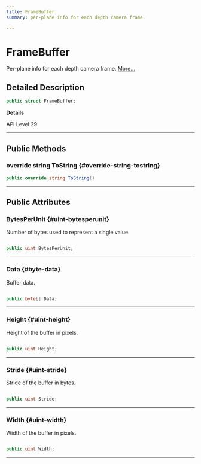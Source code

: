 ```yaml
---
title: FrameBuffer
summary: per-plane info for each depth camera frame. 

---
```


# FrameBuffer




Per-plane info for each depth camera frame.   [More...](#detailed-description)  




## Detailed Description

```csharp
public struct FrameBuffer; 
```


**Details**

API Level 29





-----------



## Public Methods

### override string ToString {#override-string-tostring}

```csharp
public override string ToString()
```






-----------

## Public Attributes

### BytesPerUnit {#uint-bytesperunit}

Number of bytes used to represent a single value. 

```csharp

public uint BytesPerUnit;

```






-----------

### Data {#byte-data}

Buffer data. 

```csharp

public byte[] Data;

```






-----------

### Height {#uint-height}

Height of the buffer in pixels. 

```csharp

public uint Height;

```






-----------

### Stride {#uint-stride}

Stride of the buffer in bytes. 

```csharp

public uint Stride;

```






-----------

### Width {#uint-width}

Width of the buffer in pixels. 

```csharp

public uint Width;

```






-----------

